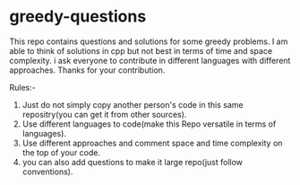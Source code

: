 # greedy-questions
This repo contains questions and solutions for some greedy problems. I am able to think of solutions in cpp  but not best in terms of time and space complexity. i ask everyone to contribute in different languages with different approaches. Thanks for your contribution.

Rules:-
1. Just do not simply copy another person's code in this same repositry(you can get it from other sources).
2. Use different languages to code(make this Repo versatile in terms of languages).
3. Use different approaches and comment space and time complexity on the top of your code.
4. you can also add questions to make it large repo(just follow conventions).
